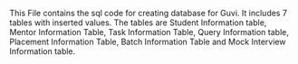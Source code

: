 This File contains the sql code for creating database for Guvi.
It includes 7 tables with inserted values. The tables are Student Information table, Mentor Information Table, Task Information Table, Query Information table, Placement Information Table, Batch Information Table and Mock Interview Information table.
